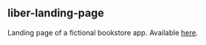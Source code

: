 ## liber-landing-page
Landing page of a fictional bookstore app. Available [here](https://marcosbenigno.github.io/liber-landing-page/).
